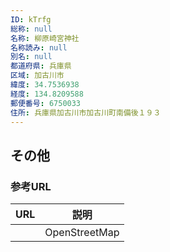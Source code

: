 ```yaml
---
ID: kTrfg
総称: null
名称: 柳原崎宮神社
名称読み: null
別名: null
都道府県: 兵庫県
区域: 加古川市
緯度: 34.7536938
経度: 134.8209588
郵便番号: 6750033
住所: 兵庫県加古川市加古川町南備後１９３
---
```


## その他

### 参考URL

| URL | 説明          |
| --- | ------------- |
|     | OpenStreetMap |
